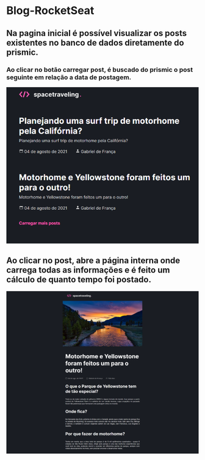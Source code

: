 # Blog-RocketSeat

<h2>Na pagina inicial é possível visualizar os posts existentes no banco de dados diretamente do prismic.</h2>
<h3>Ao clicar no botão carregar post, é buscado do prismic o post seguinte em relação a data de postagem.</h3>

![screenshot](https://github.com/dFrance/Blog-RocketSeat/blob/master/assets/image_home.png)

<h2>Ao clicar no post, abre a página interna onde carrega todas as informações e é feito um cálculo de quanto tempo foi postado.</h2>

![screenshot](https://github.com/dFrance/Blog-RocketSeat/blob/master/assets/image_post.png)
